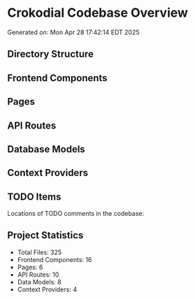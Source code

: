 # Crokodial Codebase Overview
Generated on: Mon Apr 28 17:42:14 EDT 2025

## Directory Structure


## Frontend Components


## Pages


## API Routes


## Database Models


## Context Providers


## TODO Items
Locations of TODO comments in the codebase:


## Project Statistics
- Total Files:      325
- Frontend Components:       16
- Pages:        6
- API Routes:       10
- Data Models:        8
- Context Providers:        4

